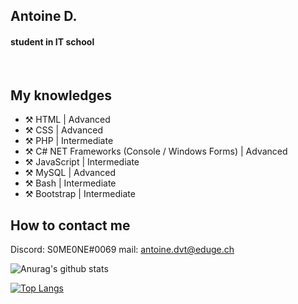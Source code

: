 ## Antoine D.
#### student in IT school
<br />

## My knowledges

- ⚒️ HTML | Advanced
- ⚒️ CSS | Advanced
- ⚒️ PHP | Intermediate
- ⚒️ C# NET Frameworks (Console / Windows Forms) | Advanced
- ⚒️ JavaScript | Intermediate
- ⚒️ MySQL | Advanced
- ⚒️ Bash | Intermediate
- ⚒️ Bootstrap | Intermediate

## How to contact me
Discord: S0ME0NE#0069
mail: antoine.dvt@eduge.ch
<br />

![Anurag's github stats](https://github-readme-stats.vercel.app/api?username=50ME0N3&count_private=true&show_icons=true?theme=buefy)
<br />

[![Top Langs](https://github-readme-stats.vercel.app/api/top-langs/?username=50ME0N3)](https://github.com/anuraghazra/github-readme-stats)
